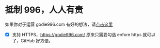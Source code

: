 # 抵制 996，人人有责

如果你对于运营 godie996.com 有好的想法，请[点击这里](https://github.com/godie996/contribution/issues/new)


- [x] 支持 HTTPS，https://godie996.com/
  原来只需要勾选 enfore https 就可以了，GitHub 好方便。
